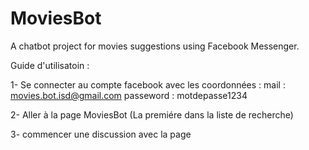 # MoviesBot
A chatbot project for movies suggestions using Facebook Messenger.

Guide d'utilisatoin : 

1- Se connecter au compte facebook avec les coordonnées : 
mail : movies.bot.isd@gmail.com
passeword : motdepasse1234

2- Aller à la page MoviesBot (La premiére dans la liste de recherche)

3- commencer une discussion avec la page

